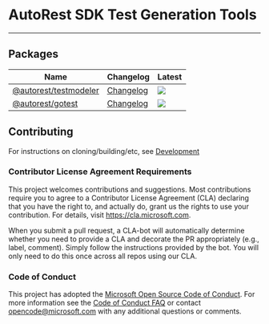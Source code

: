 # AutoRest SDK Test Generation Tools
<hr>

## Packages

| Name                                            | Changelog                       | Latest                                                       |
| ----------------------------------------------- | ------------------------------- | ------------------------------------------------------------ |
| [@autorest/testmodeler][testmodeler_src]        | [Changelog][testmodeler_chg]    | ![](https://img.shields.io/npm/v/@autorest/testmodeler)      |
| [@autorest/gotest][gotest_src]                  | [Changelog][gotest_chg]         | ![](https://img.shields.io/npm/v/@autorest/gotest)           |

[testmodeler_src]: packages/autorest.testmodeler
[gotest_src]: packages/autorest.gotest

[testmodeler_chg]: packages/autorest.testmodeler/CHANGELOG.md
[gotest_chg]: packages/autorest.gotest/CHANGELOG.md

## Contributing

For instructions on cloning/building/etc, see [Development](docs/development.md)

### Contributor License Agreement Requirements

This project welcomes contributions and suggestions.  Most contributions require you to agree to a
Contributor License Agreement (CLA) declaring that you have the right to, and actually do, grant us
the rights to use your contribution. For details, visit https://cla.microsoft.com.

When you submit a pull request, a CLA-bot will automatically determine whether you need to provide
a CLA and decorate the PR appropriately (e.g., label, comment). Simply follow the instructions
provided by the bot. You will only need to do this once across all repos using our CLA.

### Code of Conduct

This project has adopted the [Microsoft Open Source Code of Conduct](https://opensource.microsoft.com/codeofconduct/).
For more information see the [Code of Conduct FAQ](https://opensource.microsoft.com/codeofconduct/faq/) or
contact [opencode@microsoft.com](mailto:opencode@microsoft.com) with any additional questions or comments.